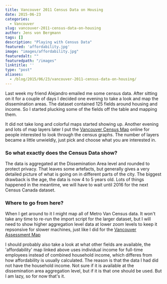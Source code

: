 ```yaml
---
title: Vancouver 2011 Census Data on Housing
date: 2015-06-23
categories:
  - Vancouver
slug: vancouver-2011-census-data-on-housing
author: Jens von Bergmann
tags: []
description: "Playing with Census Data"
featured: 'affordability.jpg'
image: "images/affordability.jpg"
featuredalt: ""
featuredpath: "/images"
linktitle: ''
type: "post"
aliases:
  - /blog/2015/06/23/vancouver-2011-census-data-on-housing/
---
```




Last week my friend Alejandro emailed me some census data. After sitting on it for a couple of days I decided one evening
to take a look and map the dissemination areas. The dataset contained 125 fields around housing and income. So I started
plucking some of the fields off the table and mapping them.

It did not take long and colorful maps started showing up. Another evening and lots of map layers later I put the
[Vancouver Census Map](https://mountainmath.ca/census) online
for people interested to look through the census graphs. The number of layers became a little unwieldly, just pick and
choose what you are interested in.


### So what exactly does the Census Data show? 
<!-- more -->
The data is aggregated at the Dissemination Area level and rounded to protect privacy. That leaves some artefacts, but
generally gives a very detailed picture of what is going on in different parts of the city. The biggest drawback is the
age, the data is now 4 to 5 years old. Lots of things happened in the meantime, we will have to wait until 2016 for the
next Census Canada dataset.

### Where to go from here? 
When I get around to it I might map all of Metro Van Census data. It won't take any time to re-run the import script for
the larger dataset, but I will need to show higher aggregation level data at lower zoom levels to keep it repsonsive
for slower machines, just like I did for the [Vancouver Assessment Map](https://mountainmath.ca/map/assessment)

I should probably also take a look at what other fields are available, the 'affordability' map linked above uses
individual income for full-time employees instead of combined household income, which differes from how affordability
is usually calculated. The reason is that the data I had did not have the household income. Not sure if it is available
at the dissemination area aggregation level, but if it is that one should be used. But I am lazy, so for now that's it.
